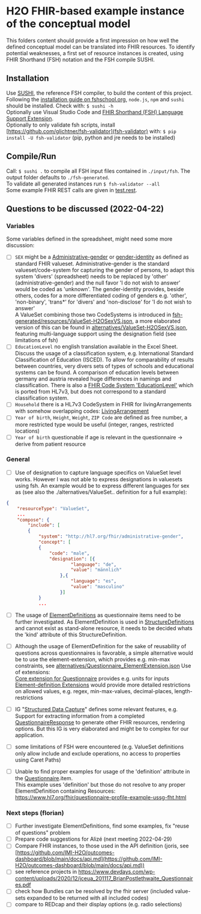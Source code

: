 # H2O FHIR-based example instance of the conceptual model

This folders content should provide a first impression on how well the defined conceptual model can be translated into FHIR resources. To identify potential weaknesses, a first set of resource instances is created, using FHIR Shorthand (FSH) notation and the FSH compile SUSHI.

## Installation
Use [SUSHI](https://fshschool.org/docs/sushi/), the reference FSH compiler, to build the content of this project.  
Following the [installation guide on fshschool.org](https://fshschool.org/docs/sushi/installation/), `node.js`, `npm` and `sushi` should be installed. Check with: `$ sushi -h`  
Optionally use Visual Studio Code and [FHIR Shorthand (FSH) Language Support Extension](https://marketplace.visualstudio.com/items?itemName=MITRE-Health.vscode-language-fsh).  
Optionally to only validate fsh scripts, install [https://github.com/glichtner/fsh-validator](fsh-validator) with: `$ pip install -U fsh-validator` (pip, python and jre needs to be installed)

## Compile/Run
Call: `$ sushi .` to compile all FSH input files contained in `./input/fsh`. The output folder defaults to `./fsh-generated`.  
To validate all generated instances run `$ fsh-validator --all`   
Some example FHIR REST calls are given in [test.rest](test.rest).

## Questions to be discussed (2022-04-22)
### Variables
Some variables defined in the spreadsheet, might need some more discussion:
- [ ] `SEX` might be a [Administrative-gender](http://hl7.org/fhir/r4/valueset-administrative-gender.html) or [gender-identity](http://hl7.org/fhir/ValueSet/gender-identity) as defined as standard FHIR valueset.
Administrative-gender is the standard valueset/code-system for capturing the gender of persons, to adapt this system 'divers' (spreadsheet) needs to be replaced by 'other' (administrative-gender) and the null favor 'I do not wish to answer' would be coded as 'unknown'.
The gender-identity provides, beside others, codes for a more differentiated coding of genders e.g. 'other', 'non-binary', 'trans*' for 'divers' and 'non-disclose' for 'I do not wish to answer'   
 A ValueSet combining those two CodeSystems is introduced in [fsh-generated/resources/ValueSet-H2OSexVS.json](fsh-generated/resources/ValueSet-H2OSexVS.json), a more elaborated version of this can be found in [alternatives/ValueSet-H2OSexVS.json](alternatives/ValueSet-H2OSexVS.json), featuring multi-language support using the designation field (see limitations of fsh)
- [ ] `EducationLevel` no english translation available in the Excel Sheet. Discuss the usage of a classification system, e.g. International Standard Classification of Education (ISCED). To allow for comparability of results between countries, very divers sets of types of schools and educational systems can be found. A comparison of education levels between germany and austria revealed huge differences in namings and classification.
There is also a [FHIR Code System 'EducationLevel'](https://www.hl7.org/fhir/v3/EducationLevel/cs.html) which is ported from HL7v3, but does not correspond to a standard classification system.
- [ ] `Household` there is a HL7v3 CodeSystem in FHIR for livingArrangements with somehow overlapping codes: [LivingArrangement](https://www.hl7.org/fhir/v3/LivingArrangement/cs.html)
- [ ] `Year of birth`, `Height`, `Weight`, `ZIP Code` are defined as free number, a more restricted type would be useful (integer, ranges, restricted locations)
- [ ] `Year of birth` questionable if age is relevant in the questionnaire -> derive from patient resource

### General
- [ ] Use of designation to capture language specifics on ValueSet level works. However I was not able to express designations in valuesets using fsh. An example would be to express different languages for sex as (see also the ./alternatives/ValueSet.. definition for a full example):
```json
{
    "resourceType": "ValueSet",
    ...
    "compose": {
        "include": [
        {
            "system": "http://hl7.org/fhir/administrative-gender",
            "concept": [
            {
                "code": "male",
                "designation": [{
                        "language": "de",
                        "value": "männlich"
                    },{
                        "language": "es",
                        "value": "masculino"
                    }]
            }
            ...
```

- [ ] The usage of [ElementDefinitions](https://www.hl7.org/fhir/elementdefinition.html) as questionnaire items need to be further investigated. As ElementDefinition is used in [StructureDefinitions](https://www.hl7.org/fhir/structuredefinition.html#structuredefinition) and cannot exist as stand-alone resource, it needs to be decided whats the 'kind' attribute of this StructureDefinition.  
- [ ] Although the usage of ElementDefinition for the sake of reusability of questions across questionnaires is favorable, a simple alternative would be to use the element-extension, which provides e.g. min-max constraints, see [alternatives/Questionnaire_ElementExtension.json](alternatives/Questionnaire_ElementExtension.json)
Use of extensions:  
[Core extension for Questionnaire](https://www.hl7.org/fhir/questionnaire-extensions.html) provides e.g. units for inputs  
[Element-definition Extensions](https://www.hl7.org/fhir/element-extensions.html) would provide more detailed restrictions on allowed values, e.g. regex, min-max-values, decimal-places, length-restrictions
- [ ] IG "[Structured Data Capture](https://www.hl7.org/fhir/questionnaire.html)" defines some relevant features, e.g. Support for extracting information from a completed [QuestionnaireResponse](https://www.hl7.org/fhir/questionnaireresponse.html) to generate other FHIR resources, rendering options. But this IG is very elaborated and might be to complex for our application.
- [ ] some limitations of FSH were encountered (e.g. ValueSet definitions only allow include and exclude operations, no access to properties using Caret Paths)

- [ ] Unable to find proper examples for usage of the 'definition' attribute in the [Questionnaire](https://www.hl7.org/fhir/questionnaire.html#resource).item.   
This example uses 'definition' but those do not resolve to any proper ElementDefinition containing Resources:
 https://www.hl7.org/fhir/questionnaire-profile-example-ussg-fht.html

### Next steps (florian)
- [ ] Further investigate ElementDefinitions, find some examples, fix "reuse of questions" problem
- [ ] Prepare code suggestions for Alizé (next meeting 2022-04-29)
- [ ] Compare FHIR instances, to those used in the API definition (joris, see [https://github.com/IMI-H2O/outcomes-dashboard/blob/main/docs/api.md](https://github.com/IMI-H2O/outcomes-dashboard/blob/main/docs/api.md))
- [ ] see reference projects in https://www.devdays.com/wp-content/uploads/2020/12/jceua_201117_BrianPostlethwaite_Questionnaires.pdf
- [ ] check how Bundles can be resolved by the fhir server (included value-sets expanded to be returned with all included codes)
- [ ] compare to REDcap and their display options (e.g. radio selections)